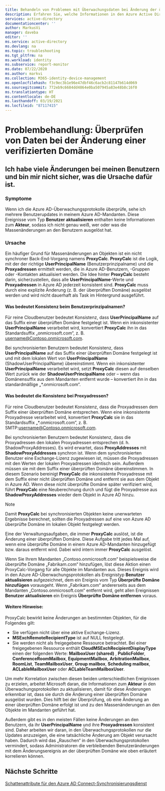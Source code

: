 ```yaml
---
title: Behandeln von Problemen mit Überwachungsdaten bei Änderung der überprüften Domäne | Microsoft-Dokumentation
description: Erfahren Sie, welche Informationen in den Azure Active Directory-Aktivitätsprotokollen angezeigt werden, wenn Sie die überprüfte Domäne eines Benutzers ändern.
services: active-directory
documentationcenter: ''
author: MarkusVi
manager: daveba
editor: ''
ms.service: active-directory
ms.devlang: na
ms.topic: troubleshooting
ms.tgt_pltfrm: na
ms.workload: identity
ms.subservice: report-monitor
ms.date: 07/22/2020
ms.author: markvi
ms.collection: M365-identity-device-management
ms.openlocfilehash: f3c9ec3b1e96e47dbf46c6acb2c81147b614d069
ms.sourcegitcommit: 772eb9c6684dd4864e0ba507945a83e48b8c16f0
ms.translationtype: HT
ms.contentlocale: de-DE
ms.lasthandoff: 03/19/2021
ms.locfileid: "87117415"
---
```

# <a name="troubleshoot-audit-data-on-verified-domain-change"></a>Problembehandlung: Überprüfen von Daten bei der Änderung einer verifizierten Domäne 


## <a name="i-have-a-lot-of-changes-to-my-users-and-i-am-not-sure-what-the-cause-of-it-is"></a>Ich habe viele Änderungen bei meinen Benutzern und bin mir nicht sicher, was die Ursache dafür ist.

### <a name="symptoms"></a>Symptome

Wenn ich die Azure AD-Überwachungsprotokolle überprüfe, sehe ich mehrere Benutzerupdates in meinem Azure AD-Mandanten. Diese Ereignisse vom Typ **Benutzer aktualisieren** enthalten keine Informationen zum **Akteur**, sodass ich nicht genau weiß, wer oder was die Massenänderungen an den Benutzern ausgelöst hat. 

### <a name="cause"></a>Ursache

 Ein häufiger Grund für Massenänderungen an Objekten ist ein nicht synchroner Back-End-Vorgang namens **ProxyCalc**.  **ProxyCalc** ist die Logik, mit der der richtige **UserPrincipalName** (Benutzerprinzipalname) und die **Proxyadressen** ermittelt werden, die in Azure AD-Benutzern, -Gruppen oder -Kontakten aktualisiert werden. Die Idee hinter **ProxyCalc** besteht darin, sicherzustellen, dass alle **UserPrincipalName**-Werte und **Proxyadressen** in Azure AD jederzeit konsistent sind. **ProxyCalc** muss durch eine explizite Änderung (z. B. der überprüften Domäne) ausgelöst werden und wird nicht dauerhaft als Task im Hintergrund ausgeführt. 

  

#### <a name="what-does-userprincipalname-consistency-mean"></a>Was bedeutet Konsistenz beim Benutzerprinzipalnamen? 

Für reine Cloudbenutzer bedeutet Konsistenz, dass **UserPrincipalName** auf das Suffix einer überprüften Domäne festgelegt ist. Wenn ein inkonsistenter **UserPrincipalName** verarbeitet wird, konvertiert **ProxyCalc** ihn in das Standardsuffix „onmicrosoft.com“, z. B. username@Contoso.onmicrosoft.com. 

Bei synchronisierten Benutzern bedeutet Konsistenz, dass **UserPrincipalName** auf das Suffix einer überprüften Domäne festgelegt ist und mit dem lokalen Wert von **UserPrincipalName** (ShadowUserPrincipalName) übereinstimmt. Wenn ein inkonsistenter **UserPrincipalName** verarbeitet wird, setzt **ProxyCalc** diesen auf denselben Wert zurück wie der **ShadowUserPrincipalName** oder – wenn das Domänensuffix aus dem Mandanten entfernt wurde – konvertiert ihn in das standardmäßige „*.onmicrosoft.com“. 

  

#### <a name="what-does-proxy-address-consistency-mean"></a>Was bedeutet die Konsistenz bei Proxyadressen? 

Für reine Cloudbenutzer bedeutet Konsistenz, dass die Proxyadressen dem Suffix einer überprüften Domäne entsprechen. Wenn eine inkonsistente Proxyadresse verarbeitet wird, konvertiert **ProxyCalc** sie in das Standardsuffix „*.onmicrosoft.com“, z. B. SMTP:username@Contoso.onmicrosoft.com. 

Bei synchronisierten Benutzern bedeutet Konsistenz, dass die Proxyadressen den lokalen Proxyadressen entsprechen (d. h. ShadowProxyAddresses). Es wird erwartet, dass **ProxyAddresses** mit **ShadowProxyAddresses** synchron ist. Wenn dem synchronisierten Benutzer eine Exchange-Lizenz zugewiesen ist, müssen die Proxyadressen mit den Werten der lokalen Proxyadressen identisch sein. Außerdem müssen sie mit dem Suffix einer überprüften Domäne übereinstimmen. In diesem Szenario bereinigt **ProxyCalc** die inkonsistente Proxyadresse mit dem Suffix einer nicht überprüften Domäne und entfernt sie aus dem Objekt in Azure AD. Wenn diese nicht überprüfte Domäne später verifiziert wird, führt **ProxyCalc** eine Neuberechnung durch und fügt die Proxyadresse aus **ShadowProxyAddresses** wieder dem Objekt in Azure AD hinzu.  

> [!NOTE]
> Damit **ProxyCalc** bei synchronisierten Objekten keine unerwarteten Ergebnisse berechnet, sollten die Proxyadressen auf eine von Azure AD überprüfte Domäne im lokalen Objekt festgelegt werden.  

  
Eine der Verwaltungsaufgaben, die immer **ProxyCalc** auslöst, ist die Änderung einer überprüften Domäne. Diese Aufgabe tritt jedes Mal auf, wenn eine überprüfte Domäne in einem Azure AD-Mandanten hinzugefügt bzw. daraus entfernt wird. Dabei wird intern immer **ProxyCalc** ausgelöst.  

Wenn Sie Ihrem Mandanten „Contoso.onmicrosoft.com“ beispielsweise die überprüfte Domäne „Fabrikam.com“ hinzufügen, löst diese Aktion einen ProxyCalc-Vorgang für alle Objekte im Mandanten aus. Dieses Ereignis wird in den Azure AD-Überwachungsprotokollen als Ereignistyp **Benutzer aktualisieren** aufgezeichnet, dem ein Ereignis vom Typ **Überprüfte Domäne hinzufügen** vorausgeht. Wenn „Fabrikam.com“ andererseits aus dem Mandanten „Contoso.onmicrosoft.com“ entfernt wird, geht allen Ereignissen **Benutzer aktualisieren** ein Ereignis **Überprüfte Domäne entfernen** voraus.   

#### <a name="additional-notes"></a>Weitere Hinweise:

ProxyCalc bewirkt keine Änderungen an bestimmten Objekten, für die Folgendes gilt: 

- Sie verfügen nicht über eine aktive Exchange-Lizenz. 
- **MSExchRemoteRecipientType** ist auf NULL festgelegt. 
- Sie werden nicht als freigegebene Ressource betrachtet. Bei einer freigegebenen Ressource enthält **CloudMSExchRecipientDisplayType** einen der folgenden Werte: **MailboxUser (shared)** , **PublicFolder**, **ConferenceRoomMailbox**, **EquipmentMailbox**, **ArbitrationMailbox**, **RoomList**, **TeamMailboxUser**, **Group mailbox**, **Scheduling mailbox**, **ACLableMailboxUser** oder **ACLableTeamMailboxUser**. 
  
 Um mehr Korrelation zwischen diesen beiden unterschiedlichen Ereignissen zu erzielen, arbeitet Microsoft daran, die Informationen zum **Akteur** in den Überwachungsprotokollen zu aktualisieren, damit für diese Änderungen erkennbar ist, dass sie durch die Änderung einer überprüften Domäne ausgelöst wurden. Dies hilft bei der Überprüfung, ob eine Änderung an einer überprüften Domäne erfolgt ist und zu den Massenänderungen an den Objekte im Mandanten geführt hat. 

Außerdem gibt es in den meisten Fällen keine Änderungen an den Benutzern, da ihr **UserPrincipalName** und ihre **Proxyadressen** konsistent sind. Daher arbeiten wir daran, in den Überwachungsprotokollen nur die Updates anzuzeigen, die eine tatsächliche Änderung am Objekt verursacht haben. Dadurch wird das „Rauschen“ in den Überwachungsprotokollen vermindert, sodass Administratoren die verbleibenden Benutzeränderungen mit dem Änderungsereignis an der überprüften Domäne wie oben erläutert korrelieren können. 

## <a name="next-steps"></a>Nächste Schritte

[Schattenattribute für den Azure AD Connect-Synchronisierungsdienst](../hybrid/how-to-connect-syncservice-shadow-attributes.md)
